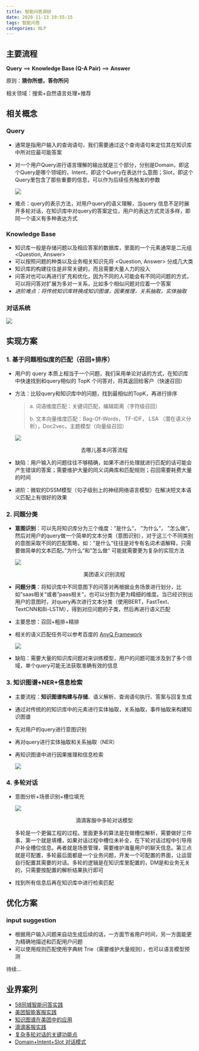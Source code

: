 ```yaml
---
title: 智能问答调研
date: 2020-11-13 19:55:15
tags: 智能问答
categories: NLP
---
```


## 主要流程

**Query** ==> **Knowledge Base (Q-A Pair)** ==> **Answer**

原则：**猜你所想，答你所问**

相关领域：搜索+自然语言处理+推荐

<!-- more -->

## 相关概念

### Query

* 通常是指用户输入的查询语句，我们需要通过这个查询语句来定位其在知识库中所对应最可能答案

* 对一个用户Query进行语言理解的输出就是三个部分，分别是Domain，即这个Query是哪个领域的，Intent，即这个Query在表达什么意图；Slot，即这个Query里包含了那些重要的信息，可以作为后续任务触发的参数

  ![](https://raw.githubusercontent.com/ichbinhandsome/images/main/test.png)

* 难点：query的表示方法，对用户query的语义理解，当query 信息不足时展开多轮对话，在知识库中对query的答案定位，用户的表达方式灵活多样，即同一个语义有多种表达方式

### Knowledge Base

* 知识库一般是存储问题以及相应答案的数据库，里面的一个元素通常是二元组 <Question, Answer>
* 可以按照问题的种类以及业务相关知识先将 <Question, Answer> 分成几大类
* 知识库的构建往往是非常关键的，而且需要大量人力的投入
* 问答对也可以再进行扩充和优化，因为不同的人可能会有不同问问题的方式，可以将问答对扩展为多对一关系，比如多个相似问题对应着一个答案
* *进阶难点：将传统知识库转换成知识图谱，因果推理，关系抽取，实体抽取*

### 对话系统

![](https://raw.githubusercontent.com/ichbinhandsome/images/main/6e7cbfb05761ef09fd1d78fb649ee54.jpg)

## 实现方案

### 1. 基于问题相似度的匹配（召回+排序）

* 用户的 query 本质上相当于一个问题，我们采用单论对话的方式，在知识库中快速找到和query相似的 TopK 个问答对，将其返回给客户（快速召回）

* 方法：比较query和知识库中的问题，找到最相似的TopK，再进行排序

  > a. 词语维度匹配：关键词匹配，编辑距离（字符级召回）
  >
  > b. 文本向量维度匹配：Bag-Of-Words， TF-IDF， LSA （潜在语义分析），Doc2vec，主题模型（向量级召回）

  ![](https://raw.githubusercontent.com/ichbinhandsome/images/main/640.png)

  <center>去哪儿基本问答流程</center>

* 缺陷：用户输入的问题往往不够精确，如果不进行处理就进行匹配的话可能会产生错误的答案；需要维护大量的同义词典库和匹配规则；召回需要耗费大量的时间

* 进阶：微软的DSSM模型（句子级别上的神经网络语言模型）在解决短文本语义匹配上有很好的效果

### 2. 问题分类

* **意图识别**：可以先将知识库分为三个维度：”是什么“， ”为什么“， ”怎么做“。然后对用户的query做一个简单的文本分类（意图识别），对于这三个不同类别的意图采取不同的匹配策略，如：”是什么“往往是对专有名词术语解释，只需要做简单的文本匹配。”为什么“和”怎么做“ 可能就需要更为复杂的实现方法

  ![](https://raw.githubusercontent.com/ichbinhandsome/images/main/ss.png)

  <center>美团语义识别流程</center>

* **问题分类**：将知识库中不同意图下的问答对再根据业务场景进行划分，比如”saas相关“或者”paas相关“，也可以分割为更为精细的维度。当已经识别出用户的意图时，对query再次进行文本分类（使用BERT，FastText、TextCNN和Bi-LSTM），得到对应问题的子类，然后再进行语义匹配

* 主要思想：召回+粗排+精排

* 相关的语义匹配任务可以参考百度的 [AnyQ Framework](https://github.com/baidu/AnyQ)

  ![](https://raw.githubusercontent.com/ichbinhandsome/images/main/a8ab4ea73177a03414071cf40debc83.png)

* 缺陷：需要大量的知识库问题对来训练模型，用户的问题可能涉及到了多个领域，单个query可能无法获取准确有效的信息

### 3. 知识图谱+NER+信息检索

* 主要流程：**知识图谱构建与存储**、语义解析、查询语句执行、答案与回复生成

* 通过对传统的的知识库中的元素进行实体抽取，关系抽取，事件抽取来构建知识图谱

* 先对用户的query进行意图识别

* 再对query进行实体抽取和关系抽取（NER）

* 再知识图谱中进行因果推理和信息检索

  ![](https://raw.githubusercontent.com/ichbinhandsome/images/main/6071194-2d459b530e39bf99.webp)

### 4. 多轮对话

* 意图分析+场景识别+槽位填充

  ![](https://raw.githubusercontent.com/ichbinhandsome/images/main/tt.png)

  <center>滴滴客服中多轮对话模型</center>

  多轮是一个更偏工程的过程。里面更多的算法是在做槽位解析，需要做好三件事，第一个就是填槽，如果对话过程中槽位未补全，在下轮对话过程中引导用户补全槽位信息。再者就是场景管理，需要维护海量用户的聊天信息。第三点就是可配置，多轮最后面都是一个业务问题，开发一个可配置的界面，让运营自行配置其需要的对话。多轮的逻辑是在知识库里配置的，DM是和业务无关的，只需要按配置的解析结果执行即可

* 找到所有信息后再在知识库中进行检索匹配

## 优化方案

### input suggestion

* 根据用户输入问题来自动生成后续的话，一方面节省用户时间，另一方面能更为精确地描述和匹配用户问题
* 可以使用规则匹配使用字典树 Trie（需要维护大量规则），也可以语言模型预测

待续...

## 业界案列

* [58同城智能问答实践](https://mp.weixin.qq.com/s/o7x1BigfIMJIJEGxlFlLow)
* [美团智能客服实践](https://mp.weixin.qq.com/s/oU2FbqJEqnx4qp1HOmsuYA)
* [知识图谱在美团中的应用](https://mp.weixin.qq.com/s/qn8k_6GmvTsW6TF786KWUw)
* [滴滴客服实践](https://mp.weixin.qq.com/s/MSy8OHzR3avObmOq9uSSFQ)
* [复杂多轮对话的关键功能点](https://mp.weixin.qq.com/s/sBXZVFGWPRtDI2tc4Z-Rnw)
* [Domain+Intent+Slot 对话模式](https://mp.weixin.qq.com/s/g89KS05W7fQndvhFPtcpYA)